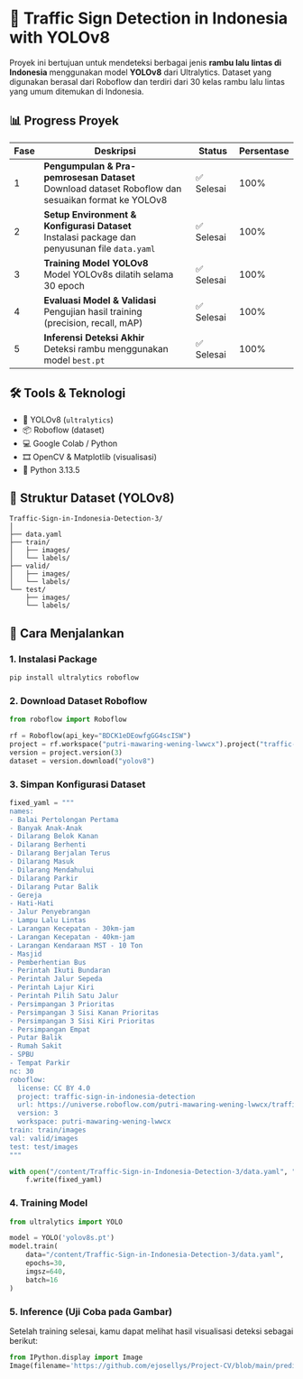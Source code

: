 # 🚦 Traffic Sign Detection in Indonesia with YOLOv8

Proyek ini bertujuan untuk mendeteksi berbagai jenis **rambu lalu lintas di Indonesia** menggunakan model **YOLOv8** dari Ultralytics. Dataset yang digunakan berasal dari Roboflow dan terdiri dari 30 kelas rambu lalu lintas yang umum ditemukan di Indonesia.

## 📊 Progress Proyek

| Fase | Deskripsi | Status | Persentase |
|------|-----------|--------|------------|
| 1 | **Pengumpulan & Pra-pemrosesan Dataset**<br>Download dataset Roboflow dan sesuaikan format ke YOLOv8 | ✅ Selesai | 100% |
| 2 | **Setup Environment & Konfigurasi Dataset**<br>Instalasi package dan penyusunan file `data.yaml` | ✅ Selesai | 100% |
| 3 | **Training Model YOLOv8**<br>Model YOLOv8s dilatih selama 30 epoch | ✅ Selesai | 100% |
| 4 | **Evaluasi Model & Validasi**<br>Pengujian hasil training (precision, recall, mAP) | ✅ Selesai | 100% |
| 5 | **Inferensi Deteksi Akhir**<br>Deteksi rambu menggunakan model `best.pt` | ✅ Selesai | 100% |

## 🛠️ Tools & Teknologi

- 🧠 YOLOv8 (`ultralytics`)
- 📦 Roboflow (dataset)
- 💻 Google Colab / Python
- 🎞️ OpenCV & Matplotlib (visualisasi)
- 🐍 Python 3.13.5

## 📁 Struktur Dataset (YOLOv8)

```
Traffic-Sign-in-Indonesia-Detection-3/
│
├── data.yaml
├── train/
│   ├── images/
│   └── labels/
├── valid/
│   ├── images/
│   └── labels/
└── test/
    ├── images/
    └── labels/
```

## 🚀 Cara Menjalankan

### 1. Instalasi Package

```bash
pip install ultralytics roboflow
```

### 2. Download Dataset Roboflow

```python
from roboflow import Roboflow

rf = Roboflow(api_key="BDCK1eDEowfgGG4scISW")
project = rf.workspace("putri-mawaring-wening-lwwcx").project("traffic-sign-in-indonesia-detection")
version = project.version(3)
dataset = version.download("yolov8")
```

### 3. Simpan Konfigurasi Dataset

```python
fixed_yaml = """ 
names:
- Balai Pertolongan Pertama
- Banyak Anak-Anak
- Dilarang Belok Kanan
- Dilarang Berhenti
- Dilarang Berjalan Terus
- Dilarang Masuk
- Dilarang Mendahului
- Dilarang Parkir
- Dilarang Putar Balik
- Gereja
- Hati-Hati
- Jalur Penyebrangan
- Lampu Lalu Lintas
- Larangan Kecepatan - 30km-jam
- Larangan Kecepatan - 40km-jam
- Larangan Kendaraan MST - 10 Ton
- Masjid
- Pemberhentian Bus
- Perintah Ikuti Bundaran
- Perintah Jalur Sepeda
- Perintah Lajur Kiri
- Perintah Pilih Satu Jalur
- Persimpangan 3 Prioritas
- Persimpangan 3 Sisi Kanan Prioritas
- Persimpangan 3 Sisi Kiri Prioritas
- Persimpangan Empat
- Putar Balik
- Rumah Sakit
- SPBU
- Tempat Parkir
nc: 30
roboflow:
  license: CC BY 4.0
  project: traffic-sign-in-indonesia-detection
  url: https://universe.roboflow.com/putri-mawaring-wening-lwwcx/traffic-sign-in-indonesia-detection/dataset/3
  version: 3
  workspace: putri-mawaring-wening-lwwcx
train: train/images
val: valid/images
test: test/images
"""

with open("/content/Traffic-Sign-in-Indonesia-Detection-3/data.yaml", "w") as f:
    f.write(fixed_yaml)
```

### 4. Training Model

```python
from ultralytics import YOLO

model = YOLO('yolov8s.pt')
model.train(
    data="/content/Traffic-Sign-in-Indonesia-Detection-3/data.yaml",
    epochs=30,
    imgsz=640,
    batch=16
)
```

### 5. Inference (Uji Coba pada Gambar)

Setelah training selesai, kamu dapat melihat hasil visualisasi deteksi sebagai berikut:

```python
from IPython.display import Image
Image(filename='https://github.com/ejosellys/Project-CV/blob/main/predict.png', width=800)
```
